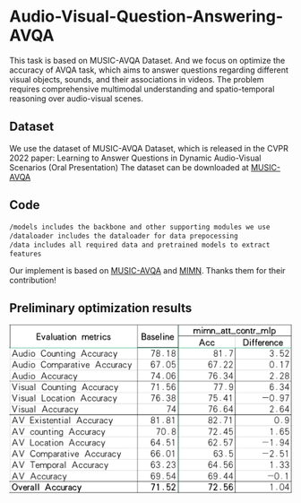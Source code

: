 # Audio-Visual-Question-Answering-AVQA
This task is based on MUSIC-AVQA Dataset. And we focus on optimize the accuracy of AVQA task, which aims to answer questions regarding different visual objects, sounds, and their associations in videos. The problem requires comprehensive multimodal understanding and spatio-temporal reasoning over audio-visual scenes.
## Dataset
We use the dataset of MUSIC-AVQA Dataset, which is released in the CVPR 2022 paper:
Learning to Answer Questions in Dynamic Audio-Visual Scenarios (Oral Presentation)
The dataset can be downloaded at [MUSIC-AVQA](https://gewu-lab.github.io/MUSIC-AVQA/)
## Code
```
/models includes the backbone and other supporting modules we use
/dataloader includes the dataloader for data prepocessing
/data includes all required data and pretrained models to extract features
```
Our implement is based on [MUSIC-AVQA](https://pages.github.com/) and [MIMN](https://github.com/xunan0812/MIMN). Thanks them for their contribution!
## Preliminary optimization results
![image](https://github.com/zailongchen/Audio-Visual-Question-Answering-AVQA/blob/main/image/results_1.png)
